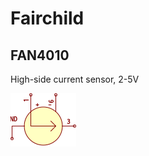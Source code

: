 # Fairchild

## FAN4010
High-side current sensor, 2-5V

![FAN4010__1__1](/images/Fairchild__FAN4010__1__1.png?raw=true) 
